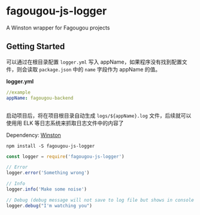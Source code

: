 # fagougou-js-logger
A Winston wrapper for Fagougou projects

## Getting Started

可以通过在根目录配置 `logger.yml` 写入 appName，如果程序没有找到配置文件，则会读取 `package.json` 中的 `name` 字段作为 appName 的值。

**logger.yml**
```yaml
//example
appName: fagougou-backend



```

启动项目后，将在项目根目录自动生成 `logs/${appName}.log` 文件，后续就可以使用用 ELK 等日志系统来抓取日志文件中的内容了

Dependency: [Winston](https://github.com/winstonjs/winston)

`npm install -S fagougou-js-logger`

```javascript
const logger = require('fagougou-js-logger')

// Error
logger.error('Something wrong')

// Info
logger.info('Make some noise')

// Debug (debug message will not save to log file but shows in console when !production)
logger.debug("I'm watching you")

```
